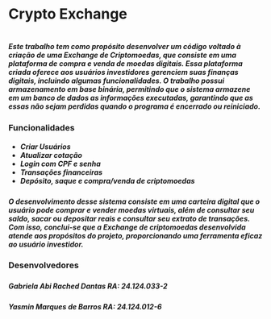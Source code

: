 <h1 id="titulo">Crypto Exchange<h1> 
<h5>Este trabalho tem como propósito desenvolver um código voltado à criação de uma Exchange de Criptomoedas, que consiste em uma plataforma de compra e venda de moedas digitais. Essa plataforma criada oferece aos usuários investidores gerenciem suas finanças digitais, incluindo algumas funcionalidades. O trabalho possui armazenamento em base binária, permitindo que o sistema armazene em um banco de dados as informações executadas, garantindo que as essas não sejam perdidas quando o programa é encerrado ou reiniciado. </h5>

<h3 id="funcionalidades">Funcionalidades</h3>
<h5>
  <ul>
    <li><a id="funcao1">Criar Usuários</a></li>
    <li><a id="funcao2">Atualizar cotação</a></li>
    <li><a id="funcao3">Login com CPF e senha</a></li>
    <li><a id="funcao4">Transações financeiras</a></li>
    <li><a id="funcao5">Depósito, saque e compra/venda de criptomoedas</a></li>
</ul>
 <h5>O desenvolvimento desse sistema consiste em uma carteira digital que o usuário pode comprar e vender moedas virtuais, além de consultar seu saldo, sacar ou depositar reais e consultar seu extrato de transações. Com isso, conclui-se que a Exchange de criptomoedas desenvolvida atende aos propósitos do projeto, proporcionando uma ferramenta eficaz ao usuário investidor. </h5>
</h5>


<h3>Desenvolvedores</h3>
<h5></h5>
<h5>Gabriela Abi Rached Dantas RA: 24.124.033-2</h5>
<h5>Yasmin Marques de Barros RA: 24.124.012-6</h5>
